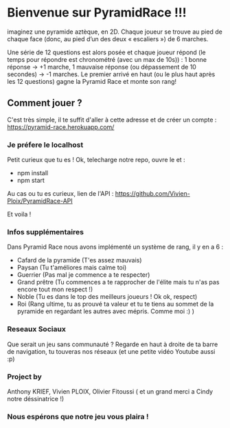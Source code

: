 # Bienvenue sur PyramidRace !!!

imaginez une pyramide aztèque, en 2D. Chaque joueur se trouve au pied de chaque face (donc, au pied d’un des deux « escaliers ») de 6 marches.

Une série de 12 questions est alors posée et chaque joueur répond (le temps pour répondre est chronométré (avec un max de 10s)) : 1 bonne réponse -> +1 marche, 1 mauvaise réponse (ou dépassement de 10 secondes) -> -1 marches.
Le premier arrivé en haut (ou le plus haut après les 12 questions) gagne la Pyramid Race et monte son rang!

## Comment jouer ?

C'est très simple, il te suffit d'aller à cette adresse et de créer un compte : https://pyramid-race.herokuapp.com/

### Je préfere le localhost

Petit curieux que tu es !
Ok, telecharge notre repo, ouvre le et :

- npm install
- npm start

Au cas ou tu es curieux, lien de l'API : https://github.com/Vivien-Ploix/PyramidRace-API

Et voila !

### Infos supplémentaires

Dans Pyramid Race nous avons implémenté un système de rang, il y en a 6 :

- Cafard de la pyramide (T'es assez mauvais)
- Paysan (Tu t'améliores mais calme toi)
- Guerrier (Pas mal je commence a te respecter)
- Grand prêtre (Tu commences a te rapprocher de l'élite mais tu n'as pas encore tout mon respect !)
- Noble (Tu es dans le top des meilleurs joueurs ! Ok ok, respect)
- Roi (Rang ultime, tu as prouvé ta valeur et tu te tiens au sommet de la pyramide en regardant les autres avec mépris. Comme moi :) )

### Reseaux Sociaux

Que serait un jeu sans communauté ?
Regarde en haut à droite de ta barre de navigation, tu touveras nos réseaux (et une petite vidéo Youtube aussi :p)

### Project by

Anthony KRIEF, Vivien PLOIX, Olivier Fitoussi ( et un grand merci a Cindy notre déssinatrice !)

### Nous espérons que notre jeu vous plaira !
